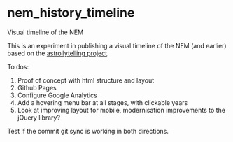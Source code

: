 # nem_history_timeline
Visual timeline of the NEM


This is an experiment in publishing a visual timeline of the NEM (and earlier) based on the [astrollytelling project](https://astrollytelling.github.io).

To dos:
1. Proof of concept with html structure and layout
2. Github Pages
3. Configure Google Analytics
4. Add a hovering menu bar at all stages, with clickable years
5. Look at improving layout for mobile, modernisation improvements to the jQuery library?

Test if the commit git sync is working in both directions.
